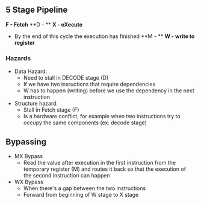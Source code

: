 ## 5 Stage Pipeline
**F - Fetch**
**D - **
**X - eXecute**
- By the end of this cycle the execution has finished
**M - **
**W - write to register**

### Hazards
- Data Hazard: 
	- Need to stall in DECODE stage (D)
	- If we have two insructions that require dependencies
	- W has to happen (writing) before we use the dependency in the next instruction
- Structure hazard:
	- Stall in Fetch stage (F)
	- Is a hardware conflict, for example when two instructions try to occupy the same components (ex: decode stage)


## Bypassing
- MX Bypass
	- Read the value after execution in the first instruction from the temporary register (M) and routes it back so that the execution of the second instruction can happen 
- WX Bypass
	- When there's a gap between the two instructions 
	-  Forward from beginning of W stage to X stage